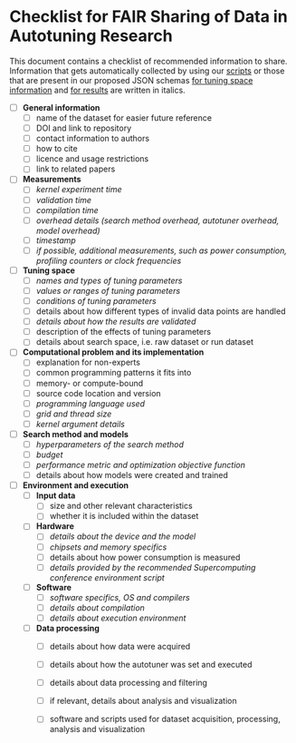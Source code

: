 # Checklist for FAIR Sharing of Data in Autotuning Research

This document contains a checklist of recommended information to share. Information that gets automatically collected by using our [scripts](https://github.com/odgaard/TuningSchema/blob/T4/metadata.py) or those that are present in our proposed JSON schemas [for tuning space information](https://github.com/odgaard/TuningSchema/blob/T4/TuningSchema.json) and [for results](https://github.com/odgaard/TuningSchema/blob/T4/resultsSchema.json) are written in italics.


- [ ] **General information**
    - [ ] name of the dataset for easier future reference
    - [ ] DOI and link to repository
    - [ ] contact information to authors
    - [ ] how to cite
    - [ ] licence and usage restrictions
    - [ ] link to related papers
- [ ] **Measurements**
    - [ ] *kernel experiment time*
    - [ ] *validation time*
    - [ ] *compilation time*
    - [ ] *overhead details (search method overhead, autotuner overhead, model overhead)*
    - [ ] *timestamp*
    - [ ] *if possible, additional measurements, such as power consumption, profiling counters or clock frequencies*
- [ ] **Tuning space**
    - [ ] *names and types of tuning parameters*
    - [ ] *values or ranges of tuning parameters*
    - [ ] *conditions of tuning parameters*
    - [ ] details about how different types of invalid data points are handled
    - [ ] *details about how the results are validated*
    - [ ] description of the effects of tuning parameters
    - [ ] details about search space, i.e. raw dataset or run dataset
- [ ] **Computational problem and its implementation**
    - [ ] explanation for non-experts
    - [ ] common programming patterns it fits into
    - [ ] memory- or compute-bound
    - [ ] source code location and version
    - [ ] *programming language used*
    - [ ] *grid and thread size*
    - [ ] *kernel argument details*
- [ ] **Search method and models**
    - [ ] *hyperparameters of the search method*
    - [ ] *budget*
    - [ ] *performance metric and optimization objective function*
    - [ ] details about how models were created and trained
- [ ] **Environment and execution**
    - [ ] **Input data**
      - [ ] size and other relevant characteristics
      - [ ] whether it is included within the dataset
    - [ ] **Hardware**
      - [ ] *details about the device and the model*
      - [ ] *chipsets and memory specifics*
      - [ ] details about how power consumption is measured
      - [ ] *details provided by the recommended Supercomputing conference environment script*
    - [ ] **Software**
      - [ ] *software specifics, OS and compilers*
      - [ ] *details about compilation*
      - [ ] *details about execution environment*
    - [ ] **Data processing**
      - [ ] details about how data were acquired
      - [ ] details about how the autotuner was set and executed
      - [ ] details about data processing and filtering
      - [ ] if relevant, details about analysis and visualization
      - [ ] software and scripts used for dataset acquisition, processing, analysis and visualization


